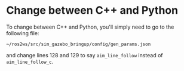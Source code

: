 # Change between C++ and Python

To change between C++ and Python, you'll simply need to go to the following file:

`~/ros2ws/src/sim_gazebo_bringup/config/gen_params.json` 

and change lines 128 and 129 to say `aim_line_follow` instead of `aim_line_follow_c`.
